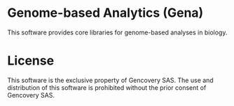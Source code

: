 # Genome-based Analytics (Gena)

This software provides core libraries for genome-based analyses in biology.

# License

This software is the exclusive property of Gencovery SAS. 
The use and distribution of this software is prohibited without the prior consent of Gencovery SAS.